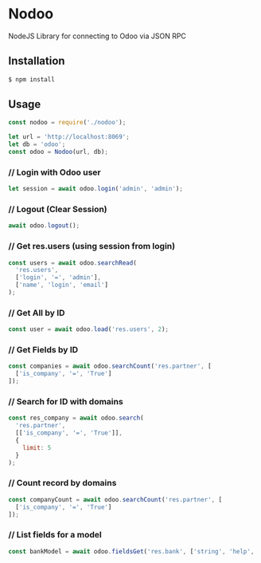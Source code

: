 # Nodoo

NodeJS Library for connecting to Odoo via JSON RPC

## Installation

```bash
$ npm install

```

## Usage

```js
const nodoo = require('./nodoo');

let url = 'http://localhost:8069';
let db = 'odoo';
const odoo = Nodoo(url, db);
```

### // Login with Odoo user

```js
let session = await odoo.login('admin', 'admin');
```

### // Logout (Clear Session)

```js
await odoo.logout();
```

### // Get res.users (using session from login)

```js
const users = await odoo.searchRead(
  'res.users',
  ['login', '=', 'admin'],
  ['name', 'login', 'email']
);
```

### // Get All by ID

```js
const user = await odoo.load('res.users', 2);
```

### // Get Fields by ID

```js
const companies = await odoo.searchCount('res.partner', [
  ['is_company', '=', 'True']
]);
```

### // Search for ID with domains

```js
const res_company = await odoo.search(
  'res.partner',
  [['is_company', '=', 'True']],
  {
    limit: 5
  }
);
```

### // Count record by domains

```js
const companyCount = await odoo.searchCount('res.partner', [
  ['is_company', '=', 'True']
]);
```

### // List fields for a model

```js
const bankModel = await odoo.fieldsGet('res.bank', ['string', 'help', 'type']);
```
